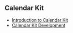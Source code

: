 ## Calendar Kit

- [Introduction to Calendar Kit](../calendarmanager/calendarmanager-overview.md)
- [Calendar Kit Development](../calendarmanager/calendarmanager-guidelines.md)
